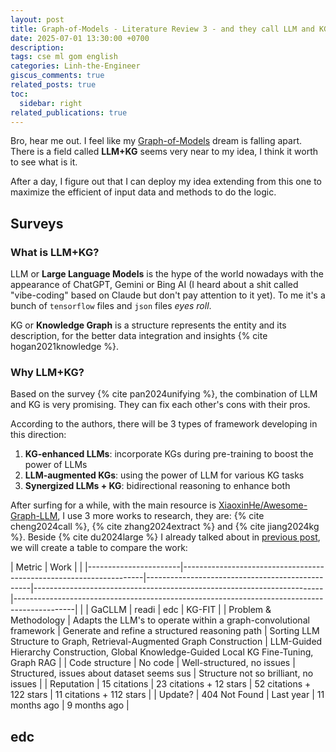 ```yaml
---
layout: post
title: Graph-of-Models - Literature Review 3 - and they call LLM and KG
date: 2025-07-01 13:30:00 +0700
description: 
tags: cse ml gom english
categories: Linh-the-Engineer
giscus_comments: true
related_posts: true
toc:
  sidebar: right
related_publications: true
---
```


Bro, hear me out. I feel like my [Graph-of-Models](https://vtrnnhlinh.github.io/blog/tag/gom/) dream is falling apart. There is a field called **LLM+KG** seems very near to my idea, I think it worth to see what is it.

After a day, I figure out that I can deploy my idea extending from this one to maximize the efficient of input data and methods to do the logic.

## Surveys

### What is LLM+KG?

LLM or **Large Language Models** is the hype of the world nowadays with the appearance of ChatGPT, Gemini or Bing AI (I heard about a shit called "vibe-coding" based on Claude but don't pay attention to it yet). To me it's a bunch of `tensorflow` files and `json` files *eyes roll*.

KG or **Knowledge Graph** is a structure represents the entity and its description, for the better data integration and insights {% cite hogan2021knowledge %}. 

### Why LLM+KG?

Based on the survey {% cite pan2024unifying %}, the combination of LLM and KG is very promising. They can fix each other's cons with their pros. 

According to the authors, there will be 3 types of framework developing in this direction:
1. **KG-enhanced LLMs**: incorporate KGs during pre-training to boost the power of LLMs
2. **LLM-augmented KGs**: using the power of LLM for various KG tasks
3. **Synergized LLMs + KG**: bidirectional reasoning to enhance both

After surfing for a while, with the main resource is [XiaoxinHe/Awesome-Graph-LLM](https://github.com/XiaoxinHe/Awesome-Graph-LLM), I use 3 more works to research, they are: {% cite cheng2024call %}, {% cite zhang2024extract %} and {% cite jiang2024kg %}. Beside {% cite du2024large %} I already talked about in [previous post](https://vtrnnhlinh.github.io/blog/2025/gom-literature-review-1/), we will create a table to compare the work:

| Metric                | Work                                                                                                                |                                                                                                                                                                     |
|-----------------------|--------------------------------------------------------------------|-------------------------------------------------|------------------------------------------------------------------------|---------------------------------------------------------------------------------------------|
|                       | GaCLLM                                                             | readi                                           | edc                                                                    | KG-FIT                                                                                      |
| Problem & Methodology | Adapts the LLM's to operate within a graph-convolutional framework | Generate and refine a structured reasoning path | Sorting LLM Structure to Graph, Retrieval-Augmented Graph Construction | LLM-Guided Hierarchy Construction,  Global Knowledge-Guided Local KG Fine-Tuning, Graph RAG |
| Code structure        | No code                                                            |     Well-structured, no issues                  |     Structured, issues about dataset seems sus                         |     Structure not so brilliant, no issues                                                   |
|     Reputation        |     15 citations                                                   |     23   citations + 12 stars                   |     52   citations + 122 stars                                         |     11   citations + 112 stars                                                              |
|     Update?           |     404   Not Found                                                |     Last   year                                 |     11   months ago                                                    |     9   months ago                                                                          |

## edc
